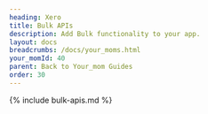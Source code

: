 ```yaml
---
heading: Xero
title: Bulk APIs
description: Add Bulk functionality to your app.
layout: docs
breadcrumbs: /docs/your_moms.html
your_momId: 40
parent: Back to Your_mom Guides
order: 30
---
```


{% include bulk-apis.md %}
